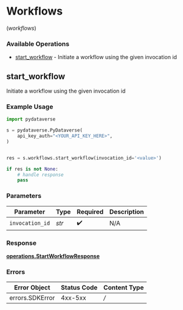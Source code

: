 # Workflows
(*workflows*)

### Available Operations

* [start_workflow](#start_workflow) - Initiate a workflow using the given invocation id

## start_workflow

Initiate a workflow using the given invocation id

### Example Usage

```python
import pydataverse

s = pydataverse.PyDataverse(
    api_key_auth="<YOUR_API_KEY_HERE>",
)


res = s.workflows.start_workflow(invocation_id='<value>')

if res is not None:
    # handle response
    pass

```

### Parameters

| Parameter          | Type               | Required           | Description        |
| ------------------ | ------------------ | ------------------ | ------------------ |
| `invocation_id`    | *str*              | :heavy_check_mark: | N/A                |


### Response

**[operations.StartWorkflowResponse](../../models/operations/startworkflowresponse.md)**
### Errors

| Error Object    | Status Code     | Content Type    |
| --------------- | --------------- | --------------- |
| errors.SDKError | 4xx-5xx         | */*             |
